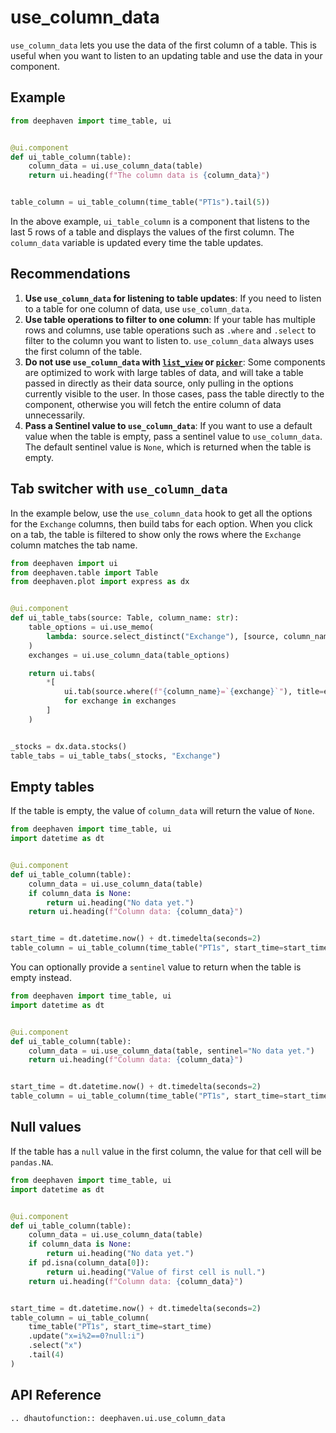# use_column_data

`use_column_data` lets you use the data of the first column of a table. This is useful when you want to listen to an updating table and use the data in your component.

## Example

```python
from deephaven import time_table, ui


@ui.component
def ui_table_column(table):
    column_data = ui.use_column_data(table)
    return ui.heading(f"The column data is {column_data}")


table_column = ui_table_column(time_table("PT1s").tail(5))
```

In the above example, `ui_table_column` is a component that listens to the last 5 rows of a table and displays the values of the first column. The `column_data` variable is updated every time the table updates.

## Recommendations

1. **Use `use_column_data` for listening to table updates**: If you need to listen to a table for one column of data, use `use_column_data`.
2. **Use table operations to filter to one column**: If your table has multiple rows and columns, use table operations such as `.where` and `.select` to filter to the column you want to listen to. `use_column_data` always uses the first column of the table.
3. **Do not use `use_column_data` with [`list_view`](../components/list_view.md) or [`picker`](../components/picker.md)**: Some components are optimized to work with large tables of data, and will take a table passed in directly as their data source, only pulling in the options currently visible to the user. In those cases, pass the table directly to the component, otherwise you will fetch the entire column of data unnecessarily.
4. **Pass a Sentinel value to `use_column_data`**: If you want to use a default value when the table is empty, pass a sentinel value to `use_column_data`. The default sentinel value is `None`, which is returned when the table is empty.

## Tab switcher with `use_column_data`

In the example below, use the `use_column_data` hook to get all the options for the `Exchange` columns, then build tabs for each option. When you click on a tab, the table is filtered to show only the rows where the `Exchange` column matches the tab name.

```python
from deephaven import ui
from deephaven.table import Table
from deephaven.plot import express as dx


@ui.component
def ui_table_tabs(source: Table, column_name: str):
    table_options = ui.use_memo(
        lambda: source.select_distinct("Exchange"), [source, column_name]
    )
    exchanges = ui.use_column_data(table_options)

    return ui.tabs(
        *[
            ui.tab(source.where(f"{column_name}=`{exchange}`"), title=exchange)
            for exchange in exchanges
        ]
    )


_stocks = dx.data.stocks()
table_tabs = ui_table_tabs(_stocks, "Exchange")
```

## Empty tables

If the table is empty, the value of `column_data` will return the value of `None`.

```python
from deephaven import time_table, ui
import datetime as dt


@ui.component
def ui_table_column(table):
    column_data = ui.use_column_data(table)
    if column_data is None:
        return ui.heading("No data yet.")
    return ui.heading(f"Column data: {column_data}")


start_time = dt.datetime.now() + dt.timedelta(seconds=2)
table_column = ui_table_column(time_table("PT1s", start_time=start_time).tail(5))
```

You can optionally provide a `sentinel` value to return when the table is empty instead.

```python
from deephaven import time_table, ui
import datetime as dt


@ui.component
def ui_table_column(table):
    column_data = ui.use_column_data(table, sentinel="No data yet.")
    return ui.heading(f"Column data: {column_data}")


start_time = dt.datetime.now() + dt.timedelta(seconds=2)
table_column = ui_table_column(time_table("PT1s", start_time=start_time).tail(5))
```

## Null values

If the table has a `null` value in the first column, the value for that cell will be `pandas.NA`.

```python
from deephaven import time_table, ui
import datetime as dt


@ui.component
def ui_table_column(table):
    column_data = ui.use_column_data(table)
    if column_data is None:
        return ui.heading("No data yet.")
    if pd.isna(column_data[0]):
        return ui.heading("Value of first cell is null.")
    return ui.heading(f"Column data: {column_data}")


start_time = dt.datetime.now() + dt.timedelta(seconds=2)
table_column = ui_table_column(
    time_table("PT1s", start_time=start_time)
    .update("x=i%2==0?null:i")
    .select("x")
    .tail(4)
)
```

## API Reference

```{eval-rst}
.. dhautofunction:: deephaven.ui.use_column_data
```
